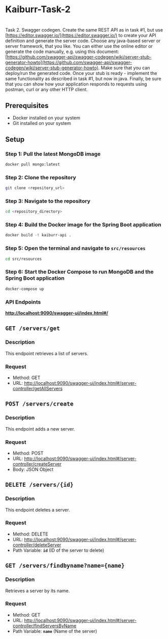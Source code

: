 # Kaiburr-Task-2

# 

Task 2. Swagger codegen.
Create the same REST API as in task #1, but use [https://editor.swagger.io/](https://editor.swagger.io/) to create your API definition and generate the server code. Choose any java-based server or server framework, that you like. You can either use the online editor or generate the code manually, e.g. using this document: [https://github.com/swagger-api/swagger-codegen/wiki/server-stub-generator-howto](https://github.com/swagger-api/swagger-codegen/wiki/server-stub-generator-howto). Make sure that you can deploy/run the generated code. Once your stub is ready - implement the same functionality as described in task #1, but now in java.
Finally, be sure that you can show how your application responds to requests using postman, curl or any other HTTP client.

## **Prerequisites**

- Docker installed on your system
- Git installed on your system

## **Setup**

### **Step 1: Pull the latest MongoDB image**

```bash
docker pull mongo:latest
```

### **Step 2: Clone the repository**

```bash
git clone <repository_url>
```

### **Step 3: Navigate to the repository**

```bash
cd <repository_directory>
```

### **Step 4: Build the Docker image for the Spring Boot application**

```bash
docker build -t kaiburr-api .
```

### **Step 5: Open the terminal and navigate to `src/resources`**

```bash
cd src/resources
```

### **Step 6: Start the Docker Compose to run MongoDB and the Spring Boot application**

```bash
docker-compose up
```

### ****API Endpoints****

[**http://localhost:9090/swagger-ui/index.html#/**](http://localhost:9090/swagger-ui/index.html#/)

## **`GET /servers/get`**

### **Description**

This endpoint retrieves a list of servers.

### **Request**

- Method: GET
- URL: [http://localhost:9090/swagger-ui/index.html#/server-controller/getAllServers](http://localhost:9090/swagger-ui/index.html#/server-controller/getAllServers)

### 

## **`POST /servers/create`**

### **Description**

This endpoint adds a new server.

### **Request**

- Method: POST
- URL: [http://localhost:9090/swagger-ui/index.html#/server-controller/createServer](http://localhost:9090/swagger-ui/index.html#/server-controller/createServer)
- Body: JSON Object

### 

## **`DELETE /servers/{id}`**

### **Description**

This endpoint deletes a server.

### **Request**

- Method: DELETE
- URL: [http://localhost:9090/swagger-ui/index.html#/server-controller/deleteServer](http://localhost:9090/swagger-ui/index.html#/server-controller/deleteServer)
- Path Variable: **`id`** (ID of the server to delete)

### 

## **`GET /servers/findbyname?name={name}`**

### **Description**

Retrieves a server by its name.

### **Request**

- Method: GET
- URL: [http://localhost:9090/swagger-ui/index.html#/server-controller/findServersByName](http://localhost:9090/swagger-ui/index.html#/server-controller/findServersByName)
- Path Variable: **`name`** (Name of the server)

###